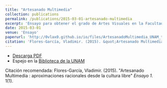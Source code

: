 ```yaml
---
title: "Artesanado Multimedia"
collection: publications
permalink: /publications/2015-03-01-artesanado-multimedia
excerpt: 'Ensayo para obtener el grado de Artes Visuales en la Facultad de Artes y Diseño de la Universidad Nacional Autónoma de México'
date: 2015-03-01
venue: 'Ensayo'
paperurl: 'http://0vlax0.github.io/io/files/ArtesanadoMultimedia_UNAM_tesis.pdf'
citation: 'Flores-García, Vladimir. (2015). &quot;Artesanado Multimedia. Aproximaciones racionales desde la cultura libre.&quot; <i>Ensayo 1</i>. 1(1).'
---
```


 - [Descarga PDF](http://0vlax0.github.io/io/files/ArtesanadoMultimedia_UNAM_tesis.pdf)
 - Espejo en la [Biblioteca de la UNAM ](https://is.gd/oYlUCI)
 
Citación recomendada: Flores-García, Vladimir. (2015). "Artesanado Multimedia : aproximaciones racionales desde la cultura libre" <i>Ensayo 1</i>. 1(1).
